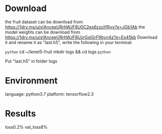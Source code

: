 # Download
the fruit dataset can be download from https://1drv.ms/u/s!AnceeURrhWJF8U0C2es6zzuYRjyx?e=JGb1Ab
the model weights can be download from https://1drv.ms/u/s!AnceeURrhWJF8UzrGsIGrF9byn4z?e=Es45kb
Download it and rename it as "last.h5", write the following in your terminal:

```python```
cd ~/lenet5-fruit
mkdir logs && cd logs
```python```

Put "last.h5" in folder logs

# Environment 
language: python3.7
platform: tensorflow2.3

# Results
loss0.2% val_loss8%
